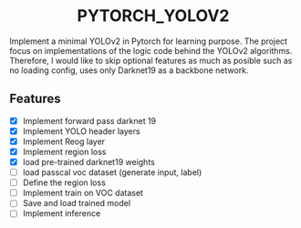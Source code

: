 <h1 align="center"> PYTORCH_YOLOV2 </h1> 

Implement a minimal YOLOv2 in Pytorch for learning purpose. 
The project focus on implementations of the logic code behind the YOLOv2 algorithms. 
Therefore, I would like to skip optional features as much as posible such as no loading config, uses only Darknet19 as a backbone network.

## Features

- [x] Implement forward pass darknet 19
- [x] Implement YOLO header layers
- [x] Implement Reog layer
- [x] Implement region loss
- [x] load pre-trained darknet19 weights
- [ ] load passcal voc dataset (generate input, label)
- [ ] Define the region loss
- [ ] Implement train on VOC dataset
- [ ] Save and load trained model
- [ ] Implement inference
